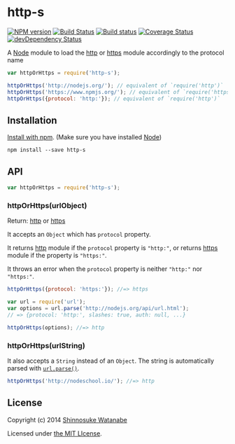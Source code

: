 # http-s 

[![NPM version](https://badge.fury.io/js/http-s.svg)](http://badge.fury.io/js/http-s)
[![Build Status](https://travis-ci.org/shinnn/node-http-s.svg?branch=master)](https://travis-ci.org/shinnn/node-http-s)
[![Build status](https://ci.appveyor.com/api/projects/status/ygrt2hgh5iba4jtt)](https://ci.appveyor.com/project/ShinnosukeWatanabe/node-http-s)
[![Coverage Status](https://img.shields.io/coveralls/shinnn/node-http-s.svg)](https://coveralls.io/r/shinnn/node-http-s)
[![devDependency Status](https://david-dm.org/shinnn/node-http-s/dev-status.svg)](https://david-dm.org/shinnn/node-http-s#info=devDependencies)

A [Node][node] module to load the [http][http] or [https][https] module accordingly to the protocol name

```javascript
var httpOrHttps = require('http-s');

httpOrHttps('http://nodejs.org/'); // equivalent of `require('http')`
httpOrHttps('https://www.npmjs.org/'); // equivalent of `require('https')`
httpOrHttps({protocol: 'http:'}); // equivalent of `require('http')`
```

## Installation

[Install with npm](https://www.npmjs.org/doc/cli/npm-install.html). (Make sure you have installed [Node][node])

```
npm install --save http-s
```

## API

```javascript
var httpOrHttps = require('http-s');
```

### httpOrHttps(urlObject)

Return: [http][http] or [https][https]

It accepts an `Object` which has `protocol` property.

It returns [http][http] module if the `protocol` property is `"http:"`, or returns [https][https] module if the property is `"https:"`.

It throws an error when the `protocol` property is neither `"http:"` nor `"https:"`.

```javascript
httpOrHttps({protocol: 'https:'}); //=> https

var url = require('url');
var options = url.parse('http://nodejs.org/api/url.html');
// => {protocol: 'http:', slashes: true, auth: null, ...}

httpOrHttps(options); //=> http
```

### httpOrHttps(urlString)

It also accepts a `String` instead of an `Object`. The string is automatically parsed with [`url.parse()`](http://nodejs.org/api/url.html#url_url_parse_urlstr_parsequerystring_slashesdenotehost).

```javascript
httpOrHttps('http://nodeschool.io/'); //=> http
```

## License

Copyright (c) 2014 [Shinnosuke Watanabe](https://github.com/shinnn)

Licensed under [the MIT LIcense](./LICENSE).

[node]: http://nodejs.org/
[http]: http://nodejs.org/api/http.html#http_http
[https]: http://nodejs.org/api/https.html#https_https

